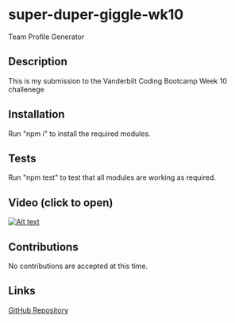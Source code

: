 
# super-duper-giggle-wk10
  
Team Profile Generator

## Description
This is my submission to the Vanderbilt Coding Bootcamp Week 10 challenege

## Installation
Run "npm i" to install the required modules.

## Tests
Run "npm test" to test that all modules are working as required.

## Video (click to open)
[![Alt text](https://img.youtube.com/vi/Ul2fjKWmnSA/0.jpg)](https://youtu.be/Ul2fjKWmnSA)


## Contributions
No contributions are accepted at this time.

## Links
[GitHub Repository](https://github.com/D1sl/super-duper-giggle-wk10)
  
